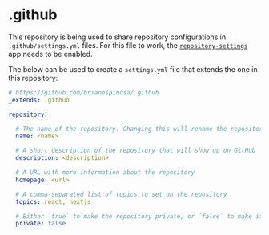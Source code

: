 # .github

This repository is being used to share repository configurations in `.github/settings.yml` files. For this file to work, the [`repository-settings`](https://github.com/repository-settings/app) app needs to be enabled.

The below can be used to create a `settings.yml` file that extends the one in this repository:

```yml
# https://github.com/brianespinosa/.github
_extends: .github

repository:

  # The name of the repository. Changing this will rename the repository
  name: <name>

  # A short description of the repository that will show up on GitHub
  description: <description>

  # A URL with more information about the repository
  homepage: <url>

  # A comma-separated list of topics to set on the repository
  topics: react, nextjs

  # Either `true` to make the repository private, or `false` to make it public.
  private: false
```
